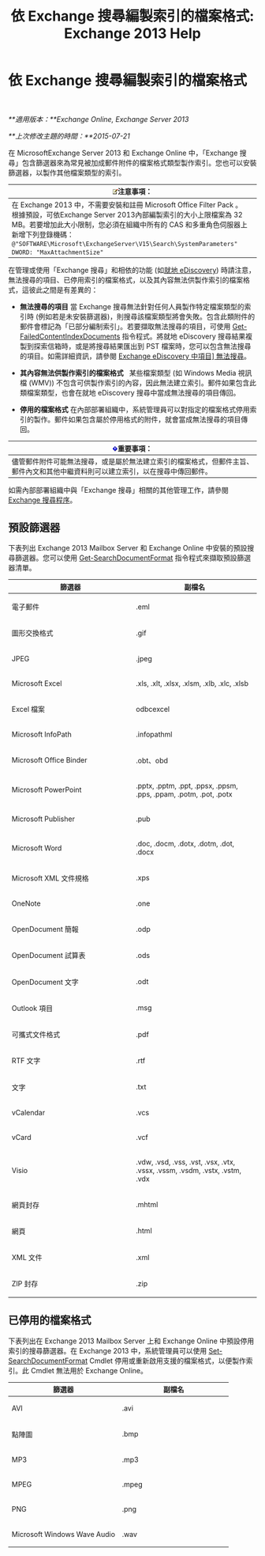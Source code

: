 ﻿---
title: '依 Exchange 搜尋編製索引的檔案格式: Exchange 2013 Help'
TOCTitle: 依 Exchange 搜尋編製索引的檔案格式
ms:assetid: e5110ac1-28e1-4554-acc3-85d08c997bc5
ms:mtpsurl: https://technet.microsoft.com/zh-tw/library/Ee633485(v=EXCHG.150)
ms:contentKeyID: 52062594
ms.date: 05/21/2018
mtps_version: v=EXCHG.150
ms.translationtype: MT
---

# 依 Exchange 搜尋編製索引的檔案格式

 

_**適用版本：**Exchange Online, Exchange Server 2013_

_**上次修改主題的時間：**2015-07-21_

在 MicrosoftExchange Server 2013 和 Exchange Online 中，「Exchange 搜尋」包含篩選器來為常見被加成郵件附件的檔案格式類型製作索引。您也可以安裝篩選器，以製作其他檔案類型的索引。

<table>
<thead>
<tr class="header">
<th><img src="images/Bb124558.note(EXCHG.150).gif" title="注意事項" alt="注意事項" />注意事項：</th>
</tr>
</thead>
<tbody>
<tr class="odd">
<td>在 Exchange 2013 中，不需要安裝和註冊 Microsoft Office Filter Pack 。<br />
根據預設，可依Exchange Server 2013內部編製索引的大小上限檔案為 32 MB。若要增加此大小限制，您必須在組織中所有的 CAS 和多重角色伺服器上新增下列登錄機碼：<br />
<code>@&quot;SOFTWARE\Microsoft\ExchangeServer\V15\Search\SystemParameters&quot;  DWORD: &quot;MaxAttachmentSize&quot;</code></td>
</tr>
</tbody>
</table>


在管理或使用「Exchange 搜尋」和相依的功能 (如[就地 eDiscovery](in-place-ediscovery-exchange-2013-help.md)) 時請注意，無法搜尋的項目、已停用索引的檔案格式，以及其內容無法供製作索引的檔案格式，這彼此之間是有差異的：

  - **無法搜尋的項目** 當 Exchange 搜尋無法針對任何人員製作特定檔案類型的索引時 (例如若是未安裝篩選器)，則搜尋該檔案類型將會失敗。包含此類附件的郵件會標記為「已部分編制索引」。若要擷取無法搜尋的項目，可使用 [Get-FailedContentIndexDocuments](https://technet.microsoft.com/zh-tw/library/dd351154\(v=exchg.150\)) 指令程式。將就地 eDiscovery 搜尋結果複製到探索信箱時，或是將搜尋結果匯出到 PST 檔案時，您可以包含無法搜尋的項目。如需詳細資訊，請參閱 [Exchange eDiscovery 中項目\] 無法搜尋](unsearchable-items-in-exchange-ediscovery-exchange-2013-help.md)。

  - **其內容無法供製作索引的檔案格式**   某些檔案類型 (如 Windows Media 視訊檔 (WMV)) 不包含可供製作索引的內容，因此無法建立索引。郵件如果包含此類檔案類型，也會在就地 eDiscovery 搜尋中當成無法搜尋的項目傳回。

  - **停用的檔案格式** 在內部部署組織中，系統管理員可以對指定的檔案格式停用索引的製作。郵件如果包含屬於停用格式的附件，就會當成無法搜尋的項目傳回。

<table>
<thead>
<tr class="header">
<th><img src="images/Bb124558.important(EXCHG.150).gif" title="重要事項" alt="重要事項" />重要事項：</th>
</tr>
</thead>
<tbody>
<tr class="odd">
<td>儘管郵件附件可能無法搜尋，或是屬於無法建立索引的檔案格式，但郵件主旨、郵件內文和其他中繼資料則可以建立索引，以在搜尋中傳回郵件。</td>
</tr>
</tbody>
</table>


如需內部部署組織中與「Exchange 搜尋」相關的其他管理工作，請參閱[Exchange 搜尋程序](exchange-search-procedures-exchange-2013-help.md)。

## 預設篩選器

下表列出 Exchange 2013 Mailbox Server 和 Exchange Online 中安裝的預設搜尋篩選器。您可以使用 [Get-SearchDocumentFormat](https://technet.microsoft.com/zh-tw/library/jj873755\(v=exchg.150\)) 指令程式來擷取預設篩選器清單。


<table>
<colgroup>
<col style="width: 50%" />
<col style="width: 50%" />
</colgroup>
<thead>
<tr class="header">
<th>篩選器</th>
<th>副檔名</th>
</tr>
</thead>
<tbody>
<tr class="odd">
<td><p>電子郵件</p></td>
<td><p>.eml</p></td>
</tr>
<tr class="even">
<td><p>圖形交換格式</p></td>
<td><p>.gif</p></td>
</tr>
<tr class="odd">
<td><p>JPEG</p></td>
<td><p>.jpeg</p></td>
</tr>
<tr class="even">
<td><p>Microsoft Excel</p></td>
<td><p>.xls, .xlt, .xlsx, .xlsm, .xlb, .xlc, .xlsb</p></td>
</tr>
<tr class="odd">
<td><p>Excel 檔案</p></td>
<td><p>odbcexcel</p></td>
</tr>
<tr class="even">
<td><p>Microsoft InfoPath</p></td>
<td><p>.infopathml</p></td>
</tr>
<tr class="odd">
<td><p>Microsoft Office Binder</p></td>
<td><p>.obt、obd</p></td>
</tr>
<tr class="even">
<td><p>Microsoft PowerPoint</p></td>
<td><p>.pptx, .pptm, .ppt, .ppsx, .ppsm, .pps, .ppam, .potm, .pot, .potx</p></td>
</tr>
<tr class="odd">
<td><p>Microsoft Publisher</p></td>
<td><p>.pub</p></td>
</tr>
<tr class="even">
<td><p>Microsoft Word</p></td>
<td><p>.doc, .docm, .dotx, .dotm, .dot, .docx</p></td>
</tr>
<tr class="odd">
<td><p>Microsoft XML 文件規格</p></td>
<td><p>.xps</p></td>
</tr>
<tr class="even">
<td><p>OneNote</p></td>
<td><p>.one</p></td>
</tr>
<tr class="odd">
<td><p>OpenDocument 簡報</p></td>
<td><p>.odp</p></td>
</tr>
<tr class="even">
<td><p>OpenDocument 試算表</p></td>
<td><p>.ods</p></td>
</tr>
<tr class="odd">
<td><p>OpenDocument 文字</p></td>
<td><p>.odt</p></td>
</tr>
<tr class="even">
<td><p>Outlook 項目</p></td>
<td><p>.msg</p></td>
</tr>
<tr class="odd">
<td><p>可攜式文件格式</p></td>
<td><p>.pdf</p></td>
</tr>
<tr class="even">
<td><p>RTF 文字</p></td>
<td><p>.rtf</p></td>
</tr>
<tr class="odd">
<td><p>文字</p></td>
<td><p>.txt</p></td>
</tr>
<tr class="even">
<td><p>vCalendar</p></td>
<td><p>.vcs</p></td>
</tr>
<tr class="odd">
<td><p>vCard</p></td>
<td><p>.vcf</p></td>
</tr>
<tr class="even">
<td><p>Visio</p></td>
<td><p>.vdw, .vsd, .vss, .vst, .vsx, .vtx, .vssx, .vssm, .vsdm, .vstx, .vstm, .vdx</p></td>
</tr>
<tr class="odd">
<td><p>網頁封存</p></td>
<td><p>.mhtml</p></td>
</tr>
<tr class="even">
<td><p>網頁</p></td>
<td><p>.html</p></td>
</tr>
<tr class="odd">
<td><p>XML 文件</p></td>
<td><p>.xml</p></td>
</tr>
<tr class="even">
<td><p>ZIP 封存</p></td>
<td><p>.zip</p></td>
</tr>
</tbody>
</table>


## 已停用的檔案格式

下表列出在 Exchange 2013 Mailbox Server 上和 Exchange Online 中預設停用索引的搜尋篩選器。在 Exchange 2013 中，系統管理員可以使用 [Set-SearchDocumentFormat](https://technet.microsoft.com/zh-tw/library/jj873756\(v=exchg.150\)) Cmdlet 停用或重新啟用支援的檔案格式，以便製作索引。此 Cmdlet 無法用於 Exchange Online。


<table>
<colgroup>
<col style="width: 50%" />
<col style="width: 50%" />
</colgroup>
<thead>
<tr class="header">
<th>篩選器</th>
<th>副檔名</th>
</tr>
</thead>
<tbody>
<tr class="odd">
<td><p>AVI</p></td>
<td><p>.avi</p></td>
</tr>
<tr class="even">
<td><p>點陣圖</p></td>
<td><p>.bmp</p></td>
</tr>
<tr class="odd">
<td><p>MP3</p></td>
<td><p>.mp3</p></td>
</tr>
<tr class="even">
<td><p>MPEG</p></td>
<td><p>.mpeg</p></td>
</tr>
<tr class="odd">
<td><p>PNG</p></td>
<td><p>.png</p></td>
</tr>
<tr class="even">
<td><p>Microsoft Windows Wave Audio</p></td>
<td><p>.wav</p></td>
</tr>
</tbody>
</table>

